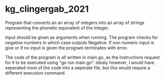 # kg_clingergab_2021

Program that converts an an array of integers into an array of strings representing the phonetic equivalent of the integer.

Input should be given as arguments when running. The program checks for negative numbers in which case outputs Negative. If non numeric input is give or if no input is given the program terminates with error. 

The code of the program is all written in main.go, as the instructions request for it to be executed using "go run main.go". Idealy however, I would have seperated most of the code into a seperate file, but this would require a different execution command. 